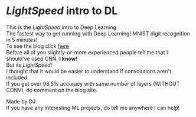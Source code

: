 # <i>LightSpeed</i> intro to DL
This is the <i>LightSpeed</i> intro to Deep Learning
<br>
The fastest way to get running with Deep Learning! MNIST digit recognition in 5 minutes!
<br>
To see the blog click <A href="https://lightspeedac.blogspot.com/2020/03/lightspeed-intro-to-deep-learning.html" target="_blank">here</A>
<br>
Before all of you slightly-or-more experienced people tell me that I should've used CNN, <b>I know!</b><br>But its <i>LightSpeed</i>!
<br>
I thought that it would be easier to understand if convolutions aren't included<br>
If you get over 98.5% accuracy with same number of layers (WITHOUT CONV), do comment on the blog site.

Made by DJ <br>
If you have any interesting ML projects, do tell me anywhere I can help!

